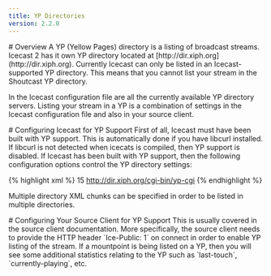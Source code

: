 ```yaml
---
title: YP Directories
version: 2.2.0
---
```


<div class="article" markdown="1">
# Overview
A YP (Yellow Pages) directory is a listing of broadcast streams. Icecast 2 has it own YP directory located at
[http://dir.xiph.org](http://dir.xiph.org). Currently Icecast can only be listed in an Icecast-supported YP directory.  
This means that you cannot list your stream in the Shoutcast YP directory.

In the Icecast configuration file are all the currently available YP directory servers. Listing your stream in a YP is
a combination of settings in the Icecast configuration file and also in your source client.

</div>

<div class="article" markdown="1">
# Configuring Icecast for YP Support
First of all, Icecast must have been built with YP support. This is automatically done if you have libcurl installed.
If libcurl is not detected when icecats is compiled, then YP support is disabled.  
If Icecast has been built with YP support, then the following configuration options control the YP directory settings:

{% highlight xml %}
<directory>
    <yp-url-timeout>15</yp-url-timeout>
    <yp-url>http://dir.xiph.org/cgi-bin/yp-cgi</yp-url>
</directory>
{% endhighlight %}

Multiple directory XML chunks can be specified in order to be listed in multiple directories.

</div>

<div class="article" markdown="1">
# Configuring Your Source Client for YP Support
This is usually covered in the source client documentation. More specifically, the source client needs to provide
the HTTP header `Ice-Public: 1` on connect in order to enable YP listing of the stream.  
If a mountpoint is being listed on a YP, then you will see some additional statistics relating to the YP such as
`last-touch`, `currently-playing`, etc.

</div>
